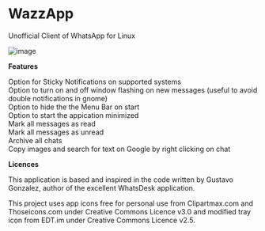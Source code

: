 # WazzApp
Unofficial Client of WhatsApp for Linux

![image](https://user-images.githubusercontent.com/79201496/109441124-4c2b7c00-7a2c-11eb-9bf8-042224ebea77.png)


**Features**

Option for Sticky Notifications on supported systems\
Option to turn on and off window flashing on new messages (useful to avoid double notifications in gnome)\
Option to hide the the Menu Bar on start\
Option to start the appication minimized\
Mark all messages as read\
Mark all messages as unread\
Archive all chats\
Copy images and search for text on Google by right clicking on chat


**Licences**

This application is based and inspired in the code written by Gustavo Gonzalez, author of the excellent WhatsDesk application.

This project uses app icons free for personal use from Clipartmax.com and Thoseicons.com under Creative Commons Licence v3.0 and modified tray icon from EDT.im under Creative Commons Licence v2.5.
